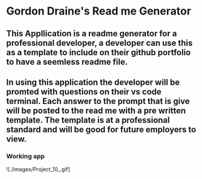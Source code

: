 # Gordon Draine's Read me Generator

## This Appllication is a readme generator for a professional developer, a developer can use this as a template to include on their github portfolio to have a seemless readme file. 

## In using this application the developer will be promted with questions on their vs code terminal. Each answer to the prompt that is give will be posted to the read me with a pre written template. The template is at a professional standard and will be good for future employers to view.

### Working app 
![./images/Project_10_.gif]
